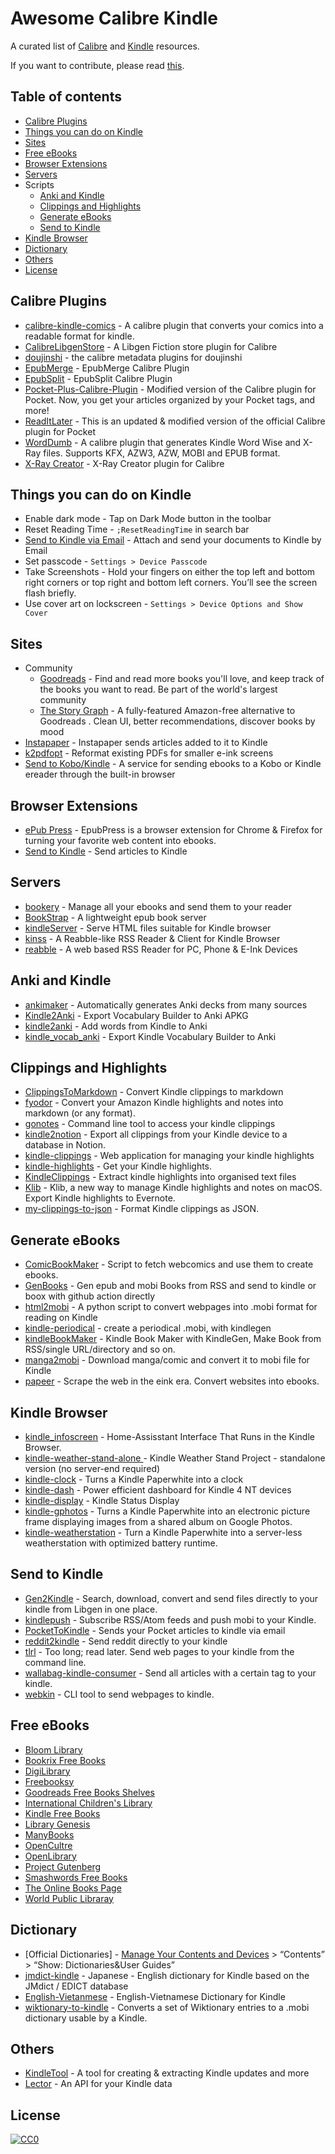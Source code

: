 # Awesome Calibre Kindle

A curated list of [Calibre](https://github.com/kovidgoyal/calibre) and [Kindle](https://wiki.604kph.xyz/wiki/Amazon_Kindle?lang=en) resources.

If you want to contribute, please read [this](CONTRIBUTING.md).

## Table of contents

- [Calibre Plugins](#calibre-plugins)
- [Things you can do on Kindle](#things-you-can-do-on-kindle)
- [Sites](#useful-sites)
- [Free eBooks](#free-ebooks)
- [Browser Extensions](#browser-extensions)
- [Servers](#servers)
- Scripts
    - [Anki and Kindle](#anki-and-kindle)
    - [Clippings and Highlights](#clippings-and-highlights)
    - [Generate eBooks](#generate-ebooks)
    - [Send to Kindle](#send-to-kindle)
- [Kindle Browser](#kindle-browser)
- [Dictionary](#dictionary)
- [Others](#others)
- [License](#license)

## Calibre Plugins
* [ calibre-kindle-comics](https://github.com/pavelzw/calibre-kindle-comics) - A calibre plugin that converts your comics into a readable format for kindle.
* [CalibreLibgenStore](https://github.com/fallaciousreasoning/CalibreLibgenStore) -  A Libgen Fiction store plugin for Calibre 
* [doujinshi](https://github.com/yingziwu/doujinshi_metadata_plugins) -  the calibre metadata plugins for doujinshi 
* [EpubMerge](https://github.com/JimmXinu/EpubMerge) - EpubMerge Calibre Plugin 
* [EpubSplit](https://github.com/JimmXinu/EpubSplit) -  EpubSplit Calibre Plugin 
* [Pocket-Plus-Calibre-Plugin](https://github.com/mmagnus/Pocket-Plus-Calibre-Plugin) - Modified version of the Calibre plugin for Pocket. Now, you get your articles organized by your Pocket tags, and more!
* [ReadItLater](https://github.com/onlyhavecans/ReadItLater-Calibre-Plugin) -  This is an updated & modified version of the official Calibre plugin for Pocket
* [WordDumb](https://github.com/xxyzz/WordDumb) - A calibre plugin that generates Kindle Word Wise and X-Ray files. Supports KFX, AZW3, AZW, MOBI and EPUB format.
* [X-Ray Creator](https://github.com/szarroug3/X-Ray_Calibre_Plugin) - X-Ray Creator plugin for Calibre

## Things you can do on Kindle
* Enable dark mode - Tap on Dark Mode button in the toolbar
* Reset Reading Time - `;ResetReadingTime` in search bar
* [Send to Kindle via Email](https://www.amazon.com/sendtokindle/email) - Attach and send your documents to Kindle by Email
* Set passcode - `Settings > Device Passcode`
* Take Screenshots - Hold your fingers on either the top left and bottom right corners or top right and bottom left corners. You’ll see the screen flash briefly.
* Use cover art on lockscreen - `Settings > Device Options and Show Cover`

## Sites
* Community
    * [Goodreads](https://goodreads.com) - Find and read more books you'll love, and keep track of the books you want to read. Be part of the world's largest community
    * [The Story Graph](https://thestorygraph.com) -  A fully-featured Amazon-free alternative to Goodreads . Clean UI, better recommendations, discover books by mood
* [Instapaper](https://www.instapaper.com/) - Instapaper sends articles added to it to Kindle
* [k2pdfopt](http://www.willus.com/k2pdfopt/) - Reformat existing PDFs for smaller e-ink screens
* [Send to Kobo/Kindle](https://send.djazz.se/) -  A service for sending ebooks to a Kobo or Kindle ereader through the built-in browser 

## Browser Extensions
* [ePub Press](https://epub.press/) - EpubPress is a browser extension for Chrome & Firefox for turning your favorite web content into ebooks.
* [Send to Kindle](https://chrome.google.com/webstore/detail/send-to-kindle-for-google/cgdjpilhipecahhcilnafpblkieebhea) - Send articles to Kindle

## Servers
* [bookery](https://github.com/Patrick-Vogt/bookery) -  Manage all your ebooks and send them to your reader
* [BookStrap](https://github.com/aeroith/BookStrap) - A lightweight epub book server
* [kindleServer](https://github.com/edgartaor/kindleServer) - Serve HTML files suitable for Kindle browser
* [kinss](https://github.com/xizeyoupan/kinss) -  A Reabble-like RSS Reader & Client for Kindle Browser 
* [reabble](https://github.com/oxyry/reabble) - A web based RSS Reader for PC, Phone & E-Ink Devices 

## Anki and Kindle
* [ ankimaker](https://github.com/carllacan/ankimaker) - Automatically generates Anki decks from many sources
* [Kindle2Anki](https://github.com/NdYAG/Kindle2Anki) - Export Vocabulary Builder to Anki APKG
* [kindle2anki](https://github.com/psamim/kindle2anki) - Add words from Kindle to Anki
* [kindle_vocab_anki](https://github.com/wzyboy/kindle_vocab_anki) - Export Kindle Vocabulary Builder to Anki

## Clippings and Highlights
* [ ClippingsToMarkdown](https://github.com/wangandi520/ClippingsToMarkdown) - Convert Kindle clippings to markdown
* [fyodor](https://github.com/rc2dev/fyodor) - Convert your Amazon Kindle highlights and notes into markdown (or any format).
* [gonotes](https://github.com/turbaszek/gonotes) - Command line tool to access your kindle clippings
* [kindle2notion](https://github.com/paperboi/kindle2notion) -  Export all clippings from your Kindle device to a database in Notion. 
* [kindle-clippings](https://github.com/mammuth/kindle-clippings) - Web application for managing your kindle highlights
* [kindle-highlights](https://github.com/speric/kindle-highlights) - Get your Kindle highlights.
* [KindleClippings](https://github.com/robertmartin8/KindleClippings) - Extract kindle highlights into organised text files
* [Klib](https://github.com/toolinbox/Klib) - Klib, a new way to manage Kindle highlights and notes on macOS. Export Kindle highlights to Evernote.
* [my-clippings-to-json](https://github.com/maxhallinan/my-clippings-to-json) - Format Kindle clippings as JSON.

## Generate eBooks
* [ComicBookMaker](https://github.com/SylvainDe/ComicBookMaker) - Script to fetch webcomics and use them to create ebooks.
* [GenBooks](https://github.com/carey036/GenBooks) - Gen epub and mobi Books from RSS and send to kindle or boox with github action directly
* [html2mobi](https://github.com/moshfiqur/html2mobi) - A python script to convert webpages into .mobi format for reading on Kindle
* [kindle-periodical](https://github.com/moszeed/kindle-periodical) -  create a periodical .mobi, with kindlegen 
* [kindleBookMaker](https://github.com/barretlee/kindleBookMaker) - Kindle Book Maker with KindleGen, Make Book from RSS/single URL/directory and so on.
* [manga2mobi](https://github.com/KevCui/manga2mobi) - Download manga/comic and convert it to mobi file for Kindle
* [papeer](https://github.com/lapwat/papeer) - Scrape the web in the eink era. Convert websites into ebooks.

## Kindle Browser
* [kindle_infoscreen](https://github.com/hermannsblum/kindle_infoscreen) - Home-Assisstant Interface That Runs in the Kindle Browser.
* [kindle-weather-stand-alone ](https://github.com/x-magic/kindle-weather-stand-alone) - Kindle Weather Stand Project - standalone version (no server-end required)
* [kindle-clock](https://github.com/mattzzw/kindle-clock) - Turns a Kindle Paperwhite into a clock
* [kindle-dash](https://github.com/pascalw/kindle-dash) - Power efficient dashboard for Kindle 4 NT devices
* [kindle-display](https://github.com/dennisreimann/kindle-display) - Kindle Status Display
* [kindle-gphotos](https://github.com/mattzzw/kindle-gphotos) - Turns a Kindle Paperwhite into an electronic picture frame displaying images from a shared album on Google Photos.
* [kindle-weatherstation](https://github.com/mattzzw/kindle-weatherstation) - Turn a Kindle Paperwhite into a server-less weatherstation with optimized battery runtime.

## Send to Kindle
* [Gen2Kindle](https://github.com/shashanoid/Gen2Kindle) - Search, download, convert and send files directly to your kindle from Libgen in one place.
* [kindlepush](https://github.com/zhengchun/kindlepush) - Subscribe RSS/Atom feeds and push mobi to your Kindle.
* [PocketToKindle](https://github.com/sejka/PocketToKindle) - Sends your Pocket articles to kindle via email
* [reddit2kindle](https://github.com/JamieMagee/reddit2kindle) - Send reddit directly to your kindle
* [tlrl](https://github.com/sodiumjoe/tlrl) - Too long; read later. Send web pages to your kindle from the command line.
* [wallabag-kindle-consumer](https://github.com/janLo/wallabag-kindle-consumer) - Send all articles with a certain tag to your kindle.
* [webkin](https://github.com/mr-karan/webkin) - CLI tool to send webpages to kindle. 

## Free eBooks 
* [Bloom Library](https://bloomlibrary.org/)
* [Bookrix Free Books](https://www.bookrix.com/books.html)
* [DigiLibrary](https://digilibraries.com/)
* [Freebooksy](https://www.freebooksy.com/featured-books/)
* [Goodreads Free Books Shelves](https://www.goodreads.com/shelf/show/free-online)
* [International Children's Library](http://en.childrenslibrary.org/library/books.html)
* [Kindle Free Books](https://www.amazon.com/b?ie=UTF8&node=20102661011)
* [Library Genesis](https://libgen.is/)
* [ManyBooks](https://manybooks.net/)
* [OpenCultre](https://www.openculture.com/free_ebooks)
* [OpenLibrary](https://openlibrary.org/subjects/accessible_book#ebooks=true)
* [Project Gutenberg](http://www.gutenberg.org/)
* [Smashwords Free Books](https://www.smashwords.com/shelves/home/1/free/any)
* [The Online Books Page](http://digital.library.upenn.edu/books/)
* [World Public Libraray](http://worldpubliclibrary.org/)

## Dictionary
* [Official Dictionaries] - [Manage Your Contents and Devices](https://www.amazon.com/mn/dcw/myx.html) > “Contents” > “Show: Dictionaries&User Guides”
* [jmdict-kindle](https://github.com/jmdict-kindle/jmdict-kindle) - Japanese - English dictionary for Kindle based on the JMdict / EDICT database
* [English-Vietanmese](https://github.com/ntd172/kindle-dict) - English-Vietnamese Dictionary for Kindle
* [wiktionary-to-kindle](https://github.com/nyg/wiktionary-to-kindle) - Converts a set of Wiktionary entries to a .mobi dictionary usable by a Kindle.

## Others
* [KindleTool](https://github.com/NiLuJe/KindleTool) -  A tool for creating & extracting Kindle updates and more 
* [Lector](https://github.com/msuozzo/Lector) - An API for your Kindle data

## License

[![CC0](https://licensebuttons.net/p/zero/1.0/88x31.png)](https://creativecommons.org/publicdomain/zero/1.0/)
 
